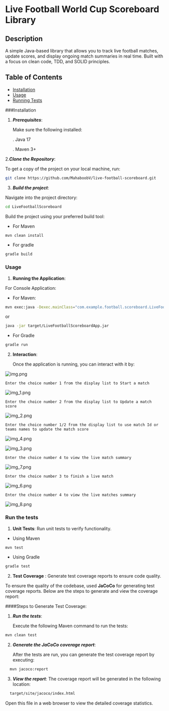 # Live Football World Cup Scoreboard Library

## Description
A simple Java-based library that allows you to track live football matches, update scores, and display ongoing match summaries in real time. Built with a focus on clean code, TDD, and SOLID principles.

## Table of Contents
- [Installation](#installation)
- [Usage](#usage)
- [Running Tests](#running-tests)

###Installation
 1. ***Prerequisites***: 
  
     Make sure the following installed: 

       . Java 17
    
       . Maven 3+


2.***Clone the Repository***:
  
 To get a copy of the project on your local machine, run:

```bash
git clone https://github.com/MahaboobV/live-football-scoreboard.git

```

3. ***Build the project***: 

Navigate into the project directory:

```bash
cd LiveFootballScoreboard
```
Build the project using your preferred build tool:

- For Maven

```bash
mvn clean install
```
- For gradle
 
 ```bash
gradle build
```

### Usage
1. **Running the Application**:

For Console Application:

- For Maven:
 ```bash
mvn exec:java -Dexec.mainClass="com.example.football.scoreboard.LiveFootballScoreboardApp"
```

or 

```bash
java -jar target/LiveFootballScoreboardApp.jar
```

- For Gradle
 ```bash
gradle run
```
2. **Interaction**:
 
 
   Once the application is running, you can interact with it by:
    
![img.png](src/main/resources/display_menu.png)


    Enter the choice number 1 from the display list to Start a match

![img_1.png](src/main/resources/start_match.png)  

    Enter the choice number 2 from the display list to Update a match score

![img_2.png](src/main/resources/update_score.png) 

    Enter the choice number 1/2 from the display list to use match Id or teams names to update the match score

![img_4.png](src/main/resources/update_score_submenu_2_.png) 

![img_3.png](src/main/resources/update_score_submenu_2.png) 


    Enter the choice number 4 to view the live match summary 

![img_7.png](src/main/resources/view_live_match_summary_1.png)  


    Enter the choice number 3 to finish a live match 

![img_6.png](src/main/resources/finish_match_submenu.png) 

    Enter the choice number 4 to view the live matches summary

![img_8.png](src/main/resources/view_live_match_summary_2.png)



### Run the tests
1. **Unit Tests**: Run unit tests to verify functionality.

- Using Maven 

 ```bash
mvn test
```
- Using Gradle

 ```bash
gradle test
```

2. **Test Coverage** : Generate test coverage reports to ensure code quality.

To ensure the quality of the codebase, used **JaCoCo** for generating test coverage reports. Below are the steps to generate and view the coverage report: 


####Steps to Generate Test Coverage:

1. ***Run the tests***:

   Execute the following Maven command to run the tests:

 ```bash
 mvn clean test
  ```

2. ***Generate the JaCoCo coverage report***:

   After the tests are run, you can generate the test coverage report by executing:

```bash
  mvn jacoco:report

```

3. ***View the report***:
   The coverage report will be generated in the following location:

```bash
  target/site/jacoco/index.html

```
   Open this file in a web browser to view the detailed coverage statistics.